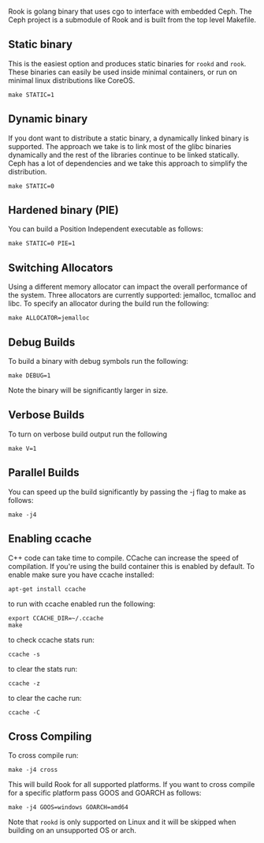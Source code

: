Rook is golang binary that uses cgo to interface with embedded Ceph. The Ceph
project is a submodule of Rook and is built from the top level Makefile.

## Static binary

This is the easiest option and produces static binaries for `rookd` and `rook`. These
binaries can easily be used inside minimal containers, or run on minimal
linux distributions like CoreOS.

```
make STATIC=1
```

## Dynamic binary

If you dont want to distribute a static binary, a dynamically linked binary is
supported. The approach we take is to link most of the glibc binaries dynamically
and the rest of the libraries continue to be linked statically. Ceph has a lot
of dependencies and we take this approach to simplify the distribution.

```
make STATIC=0
```

## Hardened binary (PIE)

You can build a Position Independent executable as follows:

```
make STATIC=0 PIE=1
```

## Switching Allocators

Using a different memory allocator can impact the overall performance of the system.
Three allocators are currently supported: jemalloc, tcmalloc and libc. To specify
an allocator during the build run the following:

```
make ALLOCATOR=jemalloc
```

## Debug Builds

To build a binary with debug symbols run the following:

```
make DEBUG=1
```

Note the binary will be significantly larger in size.

## Verbose Builds

To turn on verbose build output run the following

```
make V=1
```

## Parallel Builds

You can speed up the build significantly by passing the -j flag to make as follows:

```
make -j4
```

## Enabling ccache

C++ code can take time to compile. CCache can increase the speed of compilation. If you're
using the build container this is enabled by default. To enable make sure you have
ccache installed:

```
apt-get install ccache
```

to run with ccache enabled run the following:

```
export CCACHE_DIR=~/.ccache
make
```

to check ccache stats run:

```
ccache -s
```

to clear the stats run:

```
ccache -z
```

to clear the cache run:

```
ccache -C
```

## Cross Compiling

To cross compile run:

```
make -j4 cross
```

This will build Rook for all supported platforms. If you want to cross compile for a specific
platform pass GOOS and GOARCH as follows:

```
make -j4 GOOS=windows GOARCH=amd64
```

Note that `rookd` is only supported on Linux and it will be skipped when building on an
unsupported OS or arch.

